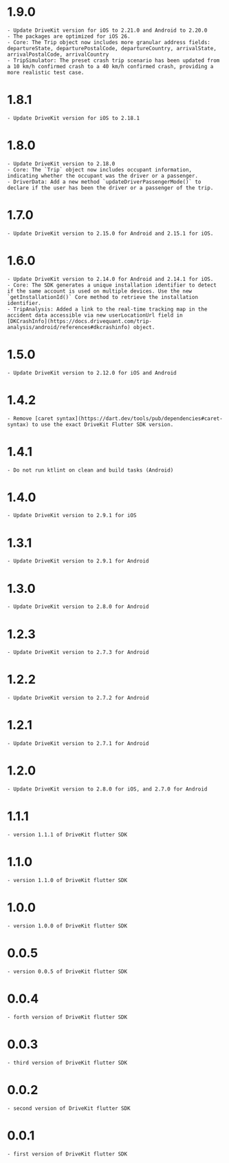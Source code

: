 # 1.9.0

    - Update DriveKit version for iOS to 2.21.0 and Android to 2.20.0
    - The packages are optimized for iOS 26.
    - Core: The Trip object now includes more granular address fields: departureState, departurePostalCode, departureCountry, arrivalState, arrivalPostalCode, arrivalCountry
    - TripSimulator: The preset crash trip scenario has been updated from a 10 km/h confirmed crash to a 40 km/h confirmed crash, providing a more realistic test case.

# 1.8.1

    - Update DriveKit version for iOS to 2.18.1

# 1.8.0

    - Update DriveKit version to 2.18.0
    - Core: The `Trip` object now includes occupant information, indicating whether the occupant was the driver or a passenger.
    - DriverData: Add a new method `updateDriverPassengerMode()` to declare if the user has been the driver or a passenger of the trip.

# 1.7.0

    - Update DriveKit version to 2.15.0 for Android and 2.15.1 for iOS.
    
# 1.6.0

    - Update DriveKit version to 2.14.0 for Android and 2.14.1 for iOS.
    - Core: The SDK generates a unique installation identifier to detect if the same account is used on multiple devices. Use the new `getInstallationId()` Core method to retrieve the installation identifier.
    - TripAnalysis: Added a link to the real-time tracking map in the accident data accessible via new userLocationUrl field in [DKCrashInfo](https://docs.drivequant.com/trip-analysis/android/references#dkcrashinfo) object.
    
# 1.5.0

    - Update DriveKit version to 2.12.0 for iOS and Android

# 1.4.2

    - Remove [caret syntax](https://dart.dev/tools/pub/dependencies#caret-syntax) to use the exact DriveKit Flutter SDK version.

# 1.4.1

    - Do not run ktlint on clean and build tasks (Android)

# 1.4.0

    - Update DriveKit version to 2.9.1 for iOS

# 1.3.1

    - Update DriveKit version to 2.9.1 for Android

# 1.3.0

    - Update DriveKit version to 2.8.0 for Android

# 1.2.3

    - Update DriveKit version to 2.7.3 for Android

# 1.2.2

    - Update DriveKit version to 2.7.2 for Android

# 1.2.1

    - Update DriveKit version to 2.7.1 for Android

# 1.2.0

    - Update DriveKit version to 2.8.0 for iOS, and 2.7.0 for Android
    
# 1.1.1

    - version 1.1.1 of DriveKit flutter SDK

# 1.1.0

    - version 1.1.0 of DriveKit flutter SDK

# 1.0.0

    - version 1.0.0 of DriveKit flutter SDK

# 0.0.5

    - version 0.0.5 of DriveKit flutter SDK

# 0.0.4

    - forth version of DriveKit flutter SDK

# 0.0.3

    - third version of DriveKit flutter SDK

# 0.0.2

    - second version of DriveKit flutter SDK

# 0.0.1

    - first version of DriveKit flutter SDK
